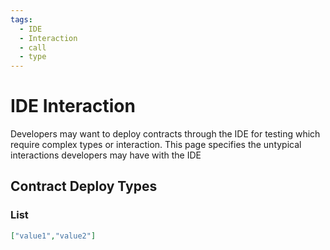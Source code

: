 ```yaml
---
tags:
  - IDE 
  - Interaction
  - call 
  - type
---
```


# IDE Interaction

Developers may want to deploy contracts through the IDE for testing which require complex types or interaction. This page specifies the untypical interactions developers may have with the IDE

## Contract Deploy Types

### List

```json
["value1","value2"]
```
